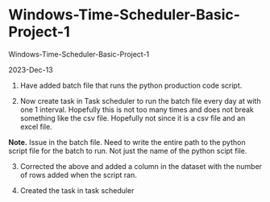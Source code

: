 # Windows-Time-Scheduler-Basic-Project-1


Windows-Time-Scheduler-Basic-Project-1



2023-Dec-13 

1. Have added batch file that runs the python production code script.

2. Now create task in Task scheduler to run the batch file every day at with one 1 interval. Hopefully this is not too many times and does not break something like the csv file. Hopefully not since it is a csv file and an excel file.

**Note.** Issue in the batch file. Need to write the entire path to the python script file for the batch to run. Not just the name of the python scipt file.

3. Corrected the above and added a column in the dataset with the number of rows added when the script ran.

4. Created the task in task scheduler

